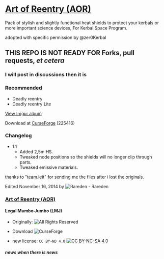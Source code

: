 # [Art of Reentry (AOR)](https://forum.kerbalspaceprogram.com/index.php?/topic/89638-*/)

Pack of stylish and slightly functional heat shields to protect your kerbals or more important science devices, For Kerbal Space Program.

adopted with specific permission by @zer0Kerbal

## THIS REPO IS NOT READY FOR Forks, pull requests, *et cetera*  

### I will post in discussions then it is

### Recommended

* Deadly reentry
* Deadly reentry Lite

[View Imgur album](https://imgur.com/a/lGsAc#1)

Download at [CurseForge](https://www.curseforge.com/kerbal/ksp-mods/art-of-reentry-1-1) (225416)

### Changelog

* 1.1
  * Added 2,5m HS.
  * Tweaked node positions so the shields will no longer clip through parts.
  * Tweaked emissive materials.

thanks to "team.leit" for sending me the files after i lost the originals.

Edited November 16, 2014 by 
![Rareden](https://kerbal-forum-uploads.s3.us-west-2.amazonaws.com/profile/photo-57466.jpg) - Rareden

### [Art of Reentry (AOR)](https://forum.kerbalspaceprogram.com/index.php?/topic/89638-*/)

#### Legal Mumbo Jumbo (LMJ)

* Originally: ![All Rights Reserved](https://img.shields.io/badge/License-All--Rights--Reserved-black?style=plastic&labelColor=white)  
* Download ![CurseForge](https://img.shields.io/badge/CurseForge-Link-CCFF00.svg?labelColor=6441A4&style=plastic&logo=curseforge)  

* new license: `CC BY-ND 4.0`  [![CC BY-NC-SA 4.0](https://img.shields.io/badge/License-CC%20BY--ND--SA%204.0-ef9421?style=style-for-the-badge&labelColor=black&logo=creativecommons&logoColor=ef9421)](https://creativecommons.org/licenses/by-nd-sa/4.0/)  


#### _news when there is news_
